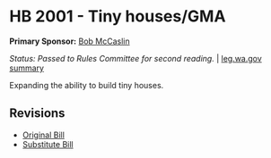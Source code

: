 # HB 2001 - Tiny houses/GMA
**Primary Sponsor:** [Bob McCaslin](/person/leg/bob.mccaslin.md)

*Status: Passed to Rules Committee for second reading.* | [leg.wa.gov summary](https://app.leg.wa.gov/billsummary?BillNumber=2001&Year=2021)

Expanding the ability to build tiny houses.

## Revisions
* [Original Bill](1/)
* [Substitute Bill](S/)